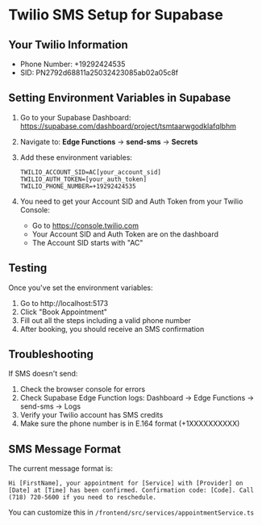 # Twilio SMS Setup for Supabase

## Your Twilio Information
- Phone Number: +19292424535
- SID: PN2792d68811a25032423085ab02a05c8f

## Setting Environment Variables in Supabase

1. Go to your Supabase Dashboard: https://supabase.com/dashboard/project/tsmtaarwgodklafqlbhm

2. Navigate to: **Edge Functions** → **send-sms** → **Secrets**

3. Add these environment variables:
   ```
   TWILIO_ACCOUNT_SID=AC[your_account_sid]
   TWILIO_AUTH_TOKEN=[your_auth_token]
   TWILIO_PHONE_NUMBER=+19292424535
   ```

4. You need to get your Account SID and Auth Token from your Twilio Console:
   - Go to https://console.twilio.com
   - Your Account SID and Auth Token are on the dashboard
   - The Account SID starts with "AC"

## Testing

Once you've set the environment variables:

1. Go to http://localhost:5173
2. Click "Book Appointment"
3. Fill out all the steps including a valid phone number
4. After booking, you should receive an SMS confirmation

## Troubleshooting

If SMS doesn't send:
1. Check the browser console for errors
2. Check Supabase Edge Function logs: Dashboard → Edge Functions → send-sms → Logs
3. Verify your Twilio account has SMS credits
4. Make sure the phone number is in E.164 format (+1XXXXXXXXXX)

## SMS Message Format

The current message format is:
```
Hi [FirstName], your appointment for [Service] with [Provider] on [Date] at [Time] has been confirmed. Confirmation code: [Code]. Call (718) 720-5600 if you need to reschedule.
```

You can customize this in `/frontend/src/services/appointmentService.ts`